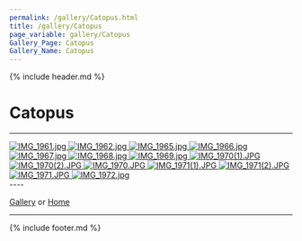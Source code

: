 ```yaml
---
permalink: /gallery/Catopus.html
title: /gallery/Catopus
page_variable: gallery/Catopus
Gallery_Page: Catopus
Gallery_Name: Catopus
---
```



{% include header.md %}

# Catopus

----
<div class="image-container-Catopus ImgContainer">
<a href="Catopus/resized-IMG_1961.jpg" data-fancybox="gallery/Thumbnails/thumbnail-Catopus-IMG_1961.jpg" data-caption="IMG_1961.jpg">
    <img class="image-thumb" src="https://Octocat-Dataset.imagelearning.community/gallery/Thumbnails/thumbnail-Catopus-IMG_1961.jpg" alt="IMG_1961.jpg" />
</a>
<a href="Catopus/resized-IMG_1962.jpg" data-fancybox="gallery/Thumbnails/thumbnail-Catopus-IMG_1962.jpg" data-caption="IMG_1962.jpg">
    <img class="image-thumb" src="https://Octocat-Dataset.imagelearning.community/gallery/Thumbnails/thumbnail-Catopus-IMG_1962.jpg" alt="IMG_1962.jpg" />
</a>
<a href="Catopus/resized-IMG_1965.jpg" data-fancybox="gallery/Thumbnails/thumbnail-Catopus-IMG_1965.jpg" data-caption="IMG_1965.jpg">
    <img class="image-thumb" src="https://Octocat-Dataset.imagelearning.community/gallery/Thumbnails/thumbnail-Catopus-IMG_1965.jpg" alt="IMG_1965.jpg" />
</a>
<a href="Catopus/resized-IMG_1966.jpg" data-fancybox="gallery/Thumbnails/thumbnail-Catopus-IMG_1966.jpg" data-caption="IMG_1966.jpg">
    <img class="image-thumb" src="https://Octocat-Dataset.imagelearning.community/gallery/Thumbnails/thumbnail-Catopus-IMG_1966.jpg" alt="IMG_1966.jpg" />
</a>
<a href="Catopus/resized-IMG_1967.jpg" data-fancybox="gallery/Thumbnails/thumbnail-Catopus-IMG_1967.jpg" data-caption="IMG_1967.jpg">
    <img class="image-thumb" src="https://Octocat-Dataset.imagelearning.community/gallery/Thumbnails/thumbnail-Catopus-IMG_1967.jpg" alt="IMG_1967.jpg" />
</a>
<a href="Catopus/resized-IMG_1968.jpg" data-fancybox="gallery/Thumbnails/thumbnail-Catopus-IMG_1968.jpg" data-caption="IMG_1968.jpg">
    <img class="image-thumb" src="https://Octocat-Dataset.imagelearning.community/gallery/Thumbnails/thumbnail-Catopus-IMG_1968.jpg" alt="IMG_1968.jpg" />
</a>
<a href="Catopus/resized-IMG_1969.jpg" data-fancybox="gallery/Thumbnails/thumbnail-Catopus-IMG_1969.jpg" data-caption="IMG_1969.jpg">
    <img class="image-thumb" src="https://Octocat-Dataset.imagelearning.community/gallery/Thumbnails/thumbnail-Catopus-IMG_1969.jpg" alt="IMG_1969.jpg" />
</a>
<a href="Catopus/resized-IMG_1970(1).JPG" data-fancybox="gallery/Thumbnails/thumbnail-Catopus-IMG_1970(1).JPG" data-caption="IMG_1970(1).JPG">
    <img class="image-thumb" src="https://Octocat-Dataset.imagelearning.community/gallery/Thumbnails/thumbnail-Catopus-IMG_1970(1).JPG" alt="IMG_1970(1).JPG" />
</a>
<a href="Catopus/resized-IMG_1970(2).JPG" data-fancybox="gallery/Thumbnails/thumbnail-Catopus-IMG_1970(2).JPG" data-caption="IMG_1970(2).JPG">
    <img class="image-thumb" src="https://Octocat-Dataset.imagelearning.community/gallery/Thumbnails/thumbnail-Catopus-IMG_1970(2).JPG" alt="IMG_1970(2).JPG" />
</a>
<a href="Catopus/resized-IMG_1970.JPG" data-fancybox="gallery/Thumbnails/thumbnail-Catopus-IMG_1970.JPG" data-caption="IMG_1970.JPG">
    <img class="image-thumb" src="https://Octocat-Dataset.imagelearning.community/gallery/Thumbnails/thumbnail-Catopus-IMG_1970.JPG" alt="IMG_1970.JPG" />
</a>
<a href="Catopus/resized-IMG_1971(1).JPG" data-fancybox="gallery/Thumbnails/thumbnail-Catopus-IMG_1971(1).JPG" data-caption="IMG_1971(1).JPG">
    <img class="image-thumb" src="https://Octocat-Dataset.imagelearning.community/gallery/Thumbnails/thumbnail-Catopus-IMG_1971(1).JPG" alt="IMG_1971(1).JPG" />
</a>
<a href="Catopus/resized-IMG_1971(2).JPG" data-fancybox="gallery/Thumbnails/thumbnail-Catopus-IMG_1971(2).JPG" data-caption="IMG_1971(2).JPG">
    <img class="image-thumb" src="https://Octocat-Dataset.imagelearning.community/gallery/Thumbnails/thumbnail-Catopus-IMG_1971(2).JPG" alt="IMG_1971(2).JPG" />
</a>
<a href="Catopus/resized-IMG_1971.JPG" data-fancybox="gallery/Thumbnails/thumbnail-Catopus-IMG_1971.JPG" data-caption="IMG_1971.JPG">
    <img class="image-thumb" src="https://Octocat-Dataset.imagelearning.community/gallery/Thumbnails/thumbnail-Catopus-IMG_1971.JPG" alt="IMG_1971.JPG" />
</a>
<a href="Catopus/resized-IMG_1972.jpg" data-fancybox="gallery/Thumbnails/thumbnail-Catopus-IMG_1972.jpg" data-caption="IMG_1972.jpg">
    <img class="image-thumb" src="https://Octocat-Dataset.imagelearning.community/gallery/Thumbnails/thumbnail-Catopus-IMG_1972.jpg" alt="IMG_1972.jpg" />
</a>
</div>
----


[Gallery]( ./index.html)
  or 
[Home]( ../)

----

<script>

{% include single-gallery.js %}

SetupGallery(".image-container-Catopus ImgContainer");

</script>

{% include footer.md %}

<!-- created on 04/07/2020 4:04 PM -->
